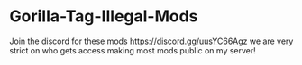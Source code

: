 # Gorilla-Tag-Illegal-Mods
Join the discord for these mods https://discord.gg/uusYC66Agz we are very strict on who gets access
making most mods public on my server!
